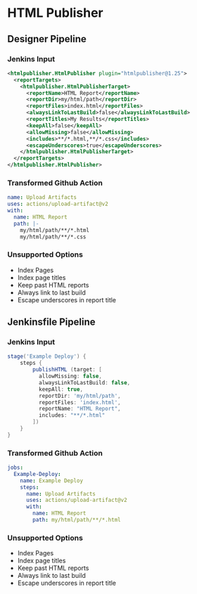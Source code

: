# HTML Publisher

## Designer Pipeline

### Jenkins Input

```xml
<htmlpublisher.HtmlPublisher plugin="htmlpublisher@1.25">
  <reportTargets>
    <htmlpublisher.HtmlPublisherTarget>
      <reportName>HTML Report</reportName>
      <reportDir>my/html/path</reportDir>
      <reportFiles>index.html</reportFiles>
      <alwaysLinkToLastBuild>false</alwaysLinkToLastBuild>
      <reportTitles>My Results</reportTitles>
      <keepAll>false</keepAll>
      <allowMissing>false</allowMissing>
      <includes>**/*.html,**/*.css</includes>
      <escapeUnderscores>true</escapeUnderscores>
    </htmlpublisher.HtmlPublisherTarget>
  </reportTargets>
</htmlpublisher.HtmlPublisher>
```

### Transformed Github Action

```yaml
name: Upload Artifacts
uses: actions/upload-artifact@v2
with:
  name: HTML Report
  path: |-
    my/html/path/**/*.html
    my/html/path/**/*.css
```

### Unsupported Options

- Index Pages
- Index page titles
- Keep past HTML reports
- Always link to last build
- Escape underscores in report title

## Jenkinsfile Pipeline

### Jenkins Input

```groovy
stage('Example Deploy') {
    steps {
        publishHTML (target: [
          allowMissing: false,
          alwaysLinkToLastBuild: false,
          keepAll: true,
          reportDir: 'my/html/path',
          reportFiles: 'index.html',
          reportName: "HTML Report",
          includes: "**/*.html"
        ])
    }
}
```

### Transformed Github Action

```yaml
jobs:
  Example-Deploy:
    name: Example Deploy
    steps:
      name: Upload Artifacts
      uses: actions/upload-artifact@v2
      with:
        name: HTML Report
        path: my/html/path/**/*.html
```

### Unsupported Options

- Index Pages
- Index page titles
- Keep past HTML reports
- Always link to last build
- Escape underscores in report title
